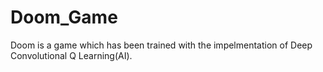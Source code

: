 # Doom_Game
Doom is a game which has been trained with the impelmentation of Deep Convolutional Q Learning(AI). 
